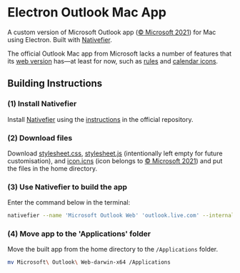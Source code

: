# Electron Outlook Mac App
A custom version of Microsoft Outlook app ([© Microsoft 2021](https://www.microsoft.com/en-us/legal)) for Mac using Electron. Built with [Nativefier](https://github.com/nativefier/nativefier).

The official Outlook Mac app from Microsoft lacks a number of features that its [web version](https://outlook.live.com) has—at least for now, such as [rules](https://support.microsoft.com/en-us/office/how-to-set-up-rules-in-outlook-75ab719a-2ce8-49a7-a214-6d62b67cbd41) and [calendar icons](https://answers.microsoft.com/en-us/outlook_com/forum/all/microsoft-outlook-calendar-icons/938cefea-906e-45c5-bbfd-69f00dc0bf92).

## Building Instructions

### (1) Install Nativefier
Install [Nativefier](https://github.com/nativefier/nativefier) using the [instructions](https://github.com/nativefier/nativefier#installation) in the official repository.

### (2) Download files
Download [stylesheet.css](https://github.com/gajzl/outlook-web/blob/main/stylesheet.css), [stylesheet.js](https://github.com/gajzl/outlook-web/blob/main/stylesheet.js) (intentionally left empty for future customisation), and [icon.icns](https://github.com/gajzl/outlook-web/blob/main/icon.icns) (icon belongs to [© Microsoft 2021](https://www.microsoft.com/en-us/legal)) and put the files in the home directory.

### (3) Use Nativefier to build the app
Enter the command below in the terminal:
```zsh
nativefier --name 'Microsoft Outlook Web' 'outlook.live.com' --internal-urls '.*?(outlook.live.com|outlook.office365.com).*?' --file-download-options '{"saveAs": true}' --title-bar-style 'hidden' --browserwindow-options '{"webPreferences": { "webviewTag": true, "nodeIntegration": true, "nodeIntegrationInSubFrames": true, "nativeWindowOpen": true }, "trafficLightPosition": {"x": 12, "y": 33}}' --inject stylesheet.css --inject stylesheet.js --darwin-dark-mode-support --icon icon.icns --badge --counter
```
### (4) Move app to the 'Applications' folder
Move the built app from the home directory to the `/Applications` folder.
```zsh
mv Microsoft\ Outlook\ Web-darwin-x64 /Applications
```
